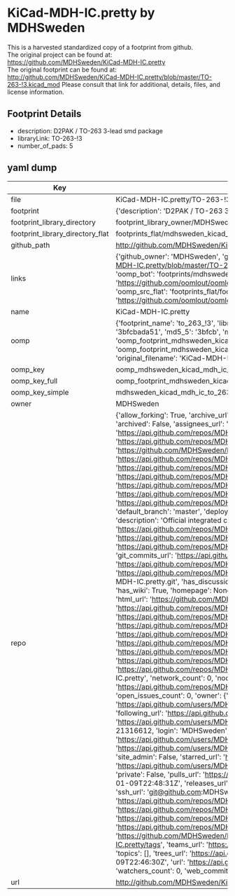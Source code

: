 # KiCad-MDH-IC.pretty by MDHSweden  
This is a harvested standardized copy of a footprint from github.  
The original project can be found at:  
https://github.com/MDHSweden/KiCad-MDH-IC.pretty  
The original footprint can be found at:
http://github.com/MDHSweden/KiCad-MDH-IC.pretty/blob/master/TO-263-!3.kicad_mod
Please consult that link for additional, details, files, and license information.  
## Footprint Details
* description: D2PAK / TO-263 3-lead smd package  
* libraryLink: TO-263-!3  
* number_of_pads: 5  
## yaml dump  
| Key | Value |  
| --- | --- |  
| file | KiCad-MDH-IC.pretty/TO-263-!3.kicad_mod |  
| footprint | {'description': 'D2PAK / TO-263 3-lead smd package', 'libraryLink': 'TO-263-!3', 'number_of_pads': 5} |  
| footprint_library_directory | footprint_library_owner/MDHSweden_KiCad-MDH-IC.pretty |  
| footprint_library_directory_flat | footprints_flat/mdhsweden_kicad_mdh_ic_to_263_!3/working |  
| github_path | http://github.com/MDHSweden/KiCad-MDH-IC.pretty/blob/master/TO-263-!3.kicad_mod |  
| links | {'github_owner': 'MDHSweden', 'github_repo_name': 'KiCad-MDH-IC.pretty', 'github_src': 'http://github.com/MDHSweden/KiCad-MDH-IC.pretty/blob/master/TO-263-!3.kicad_mod', 'github_src_repo': 'https://github.com/MDHSweden/KiCad-MDH-IC.pretty', 'oomp_bot': 'footprints/mdhsweden_kicad_mdh_ic_to_263_!3/working', 'oomp_bot_github': 'https://github.com/oomlout/oomlout_oomp_footprint_bot/tree/main/footprints/mdhsweden_kicad_mdh_ic_to_263_!3/working', 'oomp_src_flat': 'footprints_flat/footprints_flat/mdhsweden_kicad_mdh_ic_to_263_!3/working', 'oomp_src_flat_github': 'https://github.com/oomlout/oomlout_oomp_footprint_src/tree/main/footprints_flat/mdhsweden_kicad_mdh_ic_to_263_!3/working'} |  
| name | KiCad-MDH-IC.pretty |  
| oomp | {'footprint_name': 'to_263_!3', 'library_name': 'kicad_mdh_ic', 'md5': '3bfcbada517ffd13f0ad2d41bc9323e1', 'md5_10': '3bfcbada51', 'md5_5': '3bfcb', 'md5_6': '3bfcba', 'oomp_key': 'oomp_mdhsweden_kicad_mdh_ic_to_263_!3', 'oomp_key_extra': 'oomp_footprint_mdhsweden_kicad_mdh_ic_to_263_!3', 'oomp_key_full': 'oomp_footprint_mdhsweden_kicad_mdh_ic_to_263_!3_3bfcba', 'oomp_key_simple': 'mdhsweden_kicad_mdh_ic_to_263_!3', 'original_filename': 'KiCad-MDH-IC.pretty/TO-263-!3.kicad_mod', 'owner_name': 'mdhsweden'} |  
| oomp_key | oomp_mdhsweden_kicad_mdh_ic_to_263_!3 |  
| oomp_key_full | oomp_footprint_mdhsweden_kicad_mdh_ic_to_263_!3 |  
| oomp_key_simple | mdhsweden_kicad_mdh_ic_to_263_!3 |  
| owner | MDHSweden |  
| repo | {'allow_forking': True, 'archive_url': 'https://api.github.com/repos/MDHSweden/KiCad-MDH-IC.pretty/{archive_format}{/ref}', 'archived': False, 'assignees_url': 'https://api.github.com/repos/MDHSweden/KiCad-MDH-IC.pretty/assignees{/user}', 'blobs_url': 'https://api.github.com/repos/MDHSweden/KiCad-MDH-IC.pretty/git/blobs{/sha}', 'branches_url': 'https://api.github.com/repos/MDHSweden/KiCad-MDH-IC.pretty/branches{/branch}', 'clone_url': 'https://github.com/MDHSweden/KiCad-MDH-IC.pretty.git', 'collaborators_url': 'https://api.github.com/repos/MDHSweden/KiCad-MDH-IC.pretty/collaborators{/collaborator}', 'comments_url': 'https://api.github.com/repos/MDHSweden/KiCad-MDH-IC.pretty/comments{/number}', 'commits_url': 'https://api.github.com/repos/MDHSweden/KiCad-MDH-IC.pretty/commits{/sha}', 'compare_url': 'https://api.github.com/repos/MDHSweden/KiCad-MDH-IC.pretty/compare/{base}...{head}', 'contents_url': 'https://api.github.com/repos/MDHSweden/KiCad-MDH-IC.pretty/contents/{+path}', 'contributors_url': 'https://api.github.com/repos/MDHSweden/KiCad-MDH-IC.pretty/contributors', 'created_at': '2017-01-09T22:46:30Z', 'default_branch': 'master', 'deployments_url': 'https://api.github.com/repos/MDHSweden/KiCad-MDH-IC.pretty/deployments', 'description': 'Official integrated circuit library of MDH', 'disabled': False, 'downloads_url': 'https://api.github.com/repos/MDHSweden/KiCad-MDH-IC.pretty/downloads', 'events_url': 'https://api.github.com/repos/MDHSweden/KiCad-MDH-IC.pretty/events', 'fork': False, 'forks': 0, 'forks_count': 0, 'forks_url': 'https://api.github.com/repos/MDHSweden/KiCad-MDH-IC.pretty/forks', 'full_name': 'MDHSweden/KiCad-MDH-IC.pretty', 'git_commits_url': 'https://api.github.com/repos/MDHSweden/KiCad-MDH-IC.pretty/git/commits{/sha}', 'git_refs_url': 'https://api.github.com/repos/MDHSweden/KiCad-MDH-IC.pretty/git/refs{/sha}', 'git_tags_url': 'https://api.github.com/repos/MDHSweden/KiCad-MDH-IC.pretty/git/tags{/sha}', 'git_url': 'git://github.com/MDHSweden/KiCad-MDH-IC.pretty.git', 'has_discussions': False, 'has_downloads': True, 'has_issues': True, 'has_pages': False, 'has_projects': True, 'has_wiki': True, 'homepage': None, 'hooks_url': 'https://api.github.com/repos/MDHSweden/KiCad-MDH-IC.pretty/hooks', 'html_url': 'https://github.com/MDHSweden/KiCad-MDH-IC.pretty', 'id': 78476259, 'is_template': False, 'issue_comment_url': 'https://api.github.com/repos/MDHSweden/KiCad-MDH-IC.pretty/issues/comments{/number}', 'issue_events_url': 'https://api.github.com/repos/MDHSweden/KiCad-MDH-IC.pretty/issues/events{/number}', 'issues_url': 'https://api.github.com/repos/MDHSweden/KiCad-MDH-IC.pretty/issues{/number}', 'keys_url': 'https://api.github.com/repos/MDHSweden/KiCad-MDH-IC.pretty/keys{/key_id}', 'labels_url': 'https://api.github.com/repos/MDHSweden/KiCad-MDH-IC.pretty/labels{/name}', 'language': None, 'languages_url': 'https://api.github.com/repos/MDHSweden/KiCad-MDH-IC.pretty/languages', 'license': None, 'merges_url': 'https://api.github.com/repos/MDHSweden/KiCad-MDH-IC.pretty/merges', 'milestones_url': 'https://api.github.com/repos/MDHSweden/KiCad-MDH-IC.pretty/milestones{/number}', 'mirror_url': None, 'name': 'KiCad-MDH-IC.pretty', 'network_count': 0, 'node_id': 'MDEwOlJlcG9zaXRvcnk3ODQ3NjI1OQ==', 'notifications_url': 'https://api.github.com/repos/MDHSweden/KiCad-MDH-IC.pretty/notifications{?since,all,participating}', 'open_issues': 0, 'open_issues_count': 0, 'owner': {'avatar_url': 'https://avatars.githubusercontent.com/u/21316612?v=4', 'events_url': 'https://api.github.com/users/MDHSweden/events{/privacy}', 'followers_url': 'https://api.github.com/users/MDHSweden/followers', 'following_url': 'https://api.github.com/users/MDHSweden/following{/other_user}', 'gists_url': 'https://api.github.com/users/MDHSweden/gists{/gist_id}', 'gravatar_id': '', 'html_url': 'https://github.com/MDHSweden', 'id': 21316612, 'login': 'MDHSweden', 'node_id': 'MDQ6VXNlcjIxMzE2NjEy', 'organizations_url': 'https://api.github.com/users/MDHSweden/orgs', 'received_events_url': 'https://api.github.com/users/MDHSweden/received_events', 'repos_url': 'https://api.github.com/users/MDHSweden/repos', 'site_admin': False, 'starred_url': 'https://api.github.com/users/MDHSweden/starred{/owner}{/repo}', 'subscriptions_url': 'https://api.github.com/users/MDHSweden/subscriptions', 'type': 'User', 'url': 'https://api.github.com/users/MDHSweden'}, 'private': False, 'pulls_url': 'https://api.github.com/repos/MDHSweden/KiCad-MDH-IC.pretty/pulls{/number}', 'pushed_at': '2017-01-09T22:48:31Z', 'releases_url': 'https://api.github.com/repos/MDHSweden/KiCad-MDH-IC.pretty/releases{/id}', 'size': 5, 'ssh_url': 'git@github.com:MDHSweden/KiCad-MDH-IC.pretty.git', 'stargazers_count': 0, 'stargazers_url': 'https://api.github.com/repos/MDHSweden/KiCad-MDH-IC.pretty/stargazers', 'statuses_url': 'https://api.github.com/repos/MDHSweden/KiCad-MDH-IC.pretty/statuses/{sha}', 'subscribers_count': 1, 'subscribers_url': 'https://api.github.com/repos/MDHSweden/KiCad-MDH-IC.pretty/subscribers', 'subscription_url': 'https://api.github.com/repos/MDHSweden/KiCad-MDH-IC.pretty/subscription', 'svn_url': 'https://github.com/MDHSweden/KiCad-MDH-IC.pretty', 'tags_url': 'https://api.github.com/repos/MDHSweden/KiCad-MDH-IC.pretty/tags', 'teams_url': 'https://api.github.com/repos/MDHSweden/KiCad-MDH-IC.pretty/teams', 'temp_clone_token': None, 'topics': [], 'trees_url': 'https://api.github.com/repos/MDHSweden/KiCad-MDH-IC.pretty/git/trees{/sha}', 'updated_at': '2017-01-09T22:46:30Z', 'url': 'https://api.github.com/repos/MDHSweden/KiCad-MDH-IC.pretty', 'visibility': 'public', 'watchers': 0, 'watchers_count': 0, 'web_commit_signoff_required': False} |  
| url | http://github.com/MDHSweden/KiCad-MDH-IC.pretty |  

